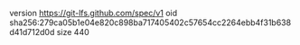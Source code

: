 version https://git-lfs.github.com/spec/v1
oid sha256:279ca05b1e04e820c898ba717405402c57654cc2264ebb4f31b638d41d712d0d
size 440
